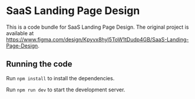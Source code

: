 
  # SaaS Landing Page Design

  This is a code bundle for SaaS Landing Page Design. The original project is available at https://www.figma.com/design/Kpyvx8hyI5ToW1tDudp4GB/SaaS-Landing-Page-Design.

  ## Running the code

  Run `npm install` to install the dependencies.

  Run `npm run dev` to start the development server.
  